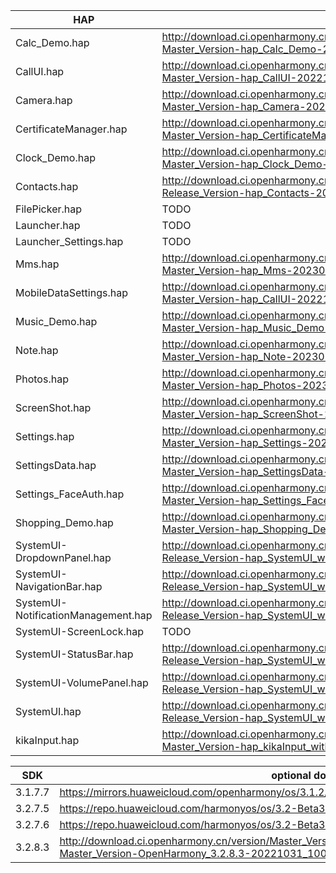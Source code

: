 | HAP | permanent archive addresses |
| - | - |
| Calc_Demo.hap | http://download.ci.openharmony.cn/version/Master_Version/hap_Calc_Demo/20221213_094211/version-Master_Version-hap_Calc_Demo-20221213_094211-hap_Calc_Demo.tar.gz |
| CallUI.hap | http://download.ci.openharmony.cn/version/Master_Version/hap_CallUI/20221130_094445/version-Master_Version-hap_CallUI-20221130_094445-hap_CallUI.tar.gz |
| Camera.hap | http://download.ci.openharmony.cn/version/Master_Version/hap_Camera/20221228_170611/version-Master_Version-hap_Camera-20221228_170611-hap_Camera.tar.gz |
| CertificateManager.hap | http://download.ci.openharmony.cn/version/Master_Version/hap_CertificateManager/20221129_164935/version-Master_Version-hap_CertificateManager-20221129_164935-hap_CertificateManager.tar.gz |
| Clock_Demo.hap | http://download.ci.openharmony.cn/version/Master_Version/hap_Clock_Demo/20221213_094140/version-Master_Version-hap_Clock_Demo-20221213_094140-hap_Clock_Demo.tar.gz |
| Contacts.hap | http://download.ci.openharmony.cn/version/Release_Version/hap_Contacts/20230112_221124/version-Release_Version-hap_Contacts-20230112_221124-hap_Contacts.tar.gz |
| FilePicker.hap | TODO | http://download.ci.openharmony.cn/version/Master_Version/hap_Photos/20221130_212427/version-Master_Version-hap_Photos-20221130_212427-hap_Photos.tar.gz |
| Launcher.hap | TODO | http://download.ci.openharmony.cn/version/Daily_Version/hap_Launcher/20230105_140939/version-Daily_Version-hap_Launcher-20230105_140939-hap_Launcher.tar.gz |
| Launcher_Settings.hap | TODO | http://download.ci.openharmony.cn/version/Daily_Version/hap_Launcher/20230105_140939/version-Daily_Version-hap_Launcher-20230105_140939-hap_Launcher.tar.gz |
| Mms.hap | http://download.ci.openharmony.cn/version/Master_Version/hap_Mms/20230116_224008/version-Master_Version-hap_Mms-20230116_224008-hap_Mms.tar.gz |
| MobileDataSettings.hap | http://download.ci.openharmony.cn/version/Master_Version/hap_CallUI/20221130_094445/version-Master_Version-hap_CallUI-20221130_094445-hap_CallUI.tar.gz |
| Music_Demo.hap | http://download.ci.openharmony.cn/version/Master_Version/hap_Music_Demo/20221213_094055/version-Master_Version-hap_Music_Demo-20221213_094055-hap_Music_Demo.tar.gz |
| Note.hap | http://download.ci.openharmony.cn/version/Master_Version/hap_Note/20230213_161125/version-Master_Version-hap_Note-20230213_161125-hap_Note.tar.gz |
| Photos.hap | http://download.ci.openharmony.cn/version/Master_Version/hap_Photos/20230214_115533/version-Master_Version-hap_Photos-20230214_115533-hap_Photos.tar.gz |
| ScreenShot.hap | http://download.ci.openharmony.cn/version/Master_Version/hap_ScreenShot/20221129_163631/version-Master_Version-hap_ScreenShot-20221129_163631-hap_ScreenShot.tar.gz |
| Settings.hap | http://download.ci.openharmony.cn/version/Master_Version/hap_Settings/20230106_144942/version-Master_Version-hap_Settings-20230106_144942-hap_Settings.tar.gz |
| SettingsData.hap | http://download.ci.openharmony.cn/version/Master_Version/hap_SettingsData/20230116_210237/version-Master_Version-hap_SettingsData-20230116_210237-hap_SettingsData.tar.gz |
| Settings_FaceAuth.hap | http://download.ci.openharmony.cn/version/Master_Version/hap_Settings_FaceAuth/20221213_094607/version-Master_Version-hap_Settings_FaceAuth-20221213_094607-hap_Settings_FaceAuth.tar.gz |
| Shopping_Demo.hap | http://download.ci.openharmony.cn/version/Master_Version/hap_Shopping_Demo/20221213_094528/version-Master_Version-hap_Shopping_Demo-20221213_094528-hap_Shopping_Demo.tar.gz |
| SystemUI-DropdownPanel.hap | http://download.ci.openharmony.cn/version/Release_Version/hap_SystemUI_with_sdk/20230210_142504/version-Release_Version-hap_SystemUI_with_sdk-20230210_142504-hap_SystemUI_with_sdk.tar.gz |
| SystemUI-NavigationBar.hap | http://download.ci.openharmony.cn/version/Release_Version/hap_SystemUI_with_sdk/20230210_142504/version-Release_Version-hap_SystemUI_with_sdk-20230210_142504-hap_SystemUI_with_sdk.tar.gz |
| SystemUI-NotificationManagement.hap | http://download.ci.openharmony.cn/version/Release_Version/hap_SystemUI_with_sdk/20230210_142504/version-Release_Version-hap_SystemUI_with_sdk-20230210_142504-hap_SystemUI_with_sdk.tar.gz |
| SystemUI-ScreenLock.hap | TODO |
| SystemUI-StatusBar.hap | http://download.ci.openharmony.cn/version/Release_Version/hap_SystemUI_with_sdk/20230210_142504/version-Release_Version-hap_SystemUI_with_sdk-20230210_142504-hap_SystemUI_with_sdk.tar.gz |
| SystemUI-VolumePanel.hap | http://download.ci.openharmony.cn/version/Release_Version/hap_SystemUI_with_sdk/20230210_142504/version-Release_Version-hap_SystemUI_with_sdk-20230210_142504-hap_SystemUI_with_sdk.tar.gz |
| SystemUI.hap | http://download.ci.openharmony.cn/version/Release_Version/hap_SystemUI_with_sdk/20230210_142504/version-Release_Version-hap_SystemUI_with_sdk-20230210_142504-hap_SystemUI_with_sdk.tar.gz |
| kikaInput.hap | http://download.ci.openharmony.cn/version/Master_Version/hap_kikaInput_with_sdk/20230206_112758/version-Master_Version-hap_kikaInput_with_sdk-20230206_112758-hap_kikaInput_with_sdk.tar.gz |

| SDK | optional download urls |
| - | - |
| 3.1.7.7 | https://mirrors.huaweicloud.com/openharmony/os/3.1.2/sdk-patch/ohos-sdk-full.tar.gz |
| 3.2.7.5 | https://repo.huaweicloud.com/harmonyos/os/3.2-Beta3/ohos-sdk-windows_linux-full.tar.gz |
| 3.2.7.6 | https://repo.huaweicloud.com/harmonyos/os/3.2-Beta3/sdk-patch/ohos-sdk-full.tar.gz |
| 3.2.8.3 | http://download.ci.openharmony.cn/version/Master_Version/OpenHarmony_3.2.8.3/20221031_100640/version-Master_Version-OpenHarmony_3.2.8.3-20221031_100640-ohos-sdk-full.tar.gz |
